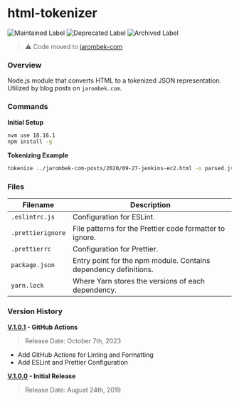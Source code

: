 # html-tokenizer

![Maintained Label](https://img.shields.io/badge/Maintained-No-red?style=for-the-badge)
![Deprecated Label](https://img.shields.io/badge/Deprecated-Yes-lightgray?style=for-the-badge)
![Archived Label](https://img.shields.io/badge/Archived-Yes-lightgray?style=for-the-badge)

> ⚠️ Code moved to [jarombek-com](https://github.com/AJarombek/jarombek-com)

### Overview

Node.js module that converts HTML to a tokenized JSON representation.  Utilized by blog posts on `jarombek.com`.

### Commands

**Initial Setup**

```bash
nvm use 18.16.1
npm install -g
```

**Tokenizing Example**

```bash
tokenize ../jarombek-com-posts/2020/09-27-jenkins-ec2.html -o parsed.json
```

### Files

| Filename                | Description                                                       |
|-------------------------|-------------------------------------------------------------------|
| `.eslintrc.js`          | Configuration for ESLint.                                         |
| `.prettierignore`       | File patterns for the Prettier code formatter to ignore.          |
| `.prettierrc`           | Configuration for Prettier.                                       |
| `package.json`          | Entry point for the npm module.  Contains dependency definitions. |
| `yarn.lock`             | Where Yarn stores the versions of each dependency.                |

### Version History

**[V.1.0.1](https://github.com/AJarombek/html-tokenizer/tree/v1.0.1) - GitHub Actions**

> Release Date: October 7th, 2023

* Add GitHub Actions for Linting and Formatting
* Add ESLint and Prettier Configuration

**[V.1.0.0](https://github.com/AJarombek/html-tokenizer/tree/v1.0.0) - Initial Release**

> Release Date: August 24th, 2019

